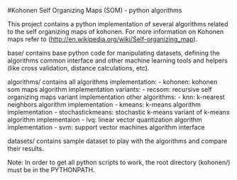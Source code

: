 #Kohonen Self Organizing Maps (SOM) - python algorithms

This project contains a python implementation of several algorithms related
to the self organizing maps of kohonen. For more information on Kohonen maps
refer to (http://en.wikipedia.org/wiki/Self-organizing_map).

base/
  contains base python code for manipulating datasets, defining the algorithms
  common interface and other machine learning tools and helpers (like cross
  validation, distance calculations, etc).

algorithms/
  contains all algorithms implementation:
    - kohonen: kohonen som maps algorithm implementation
    variants:
    - recsom: recursive self organizing maps variant implementation
    other algorithms:
    - knn: k-nearest neighbors algorithm implementation
    - kmeans: k-means algorithm implementation
    - stochastickmeans: stochastic k-means variant of k-means algorithm implementaion
    - lvq: linear vector quantization algorithm implementation
    - svm: support vector machines algorithm interface

datasets/
  contains sample dataset to play with the algorithms and compare their results.

Note:
In order to get all python scripts to work, the root directory (kohonen/) must
be in the PYTHONPATH.
